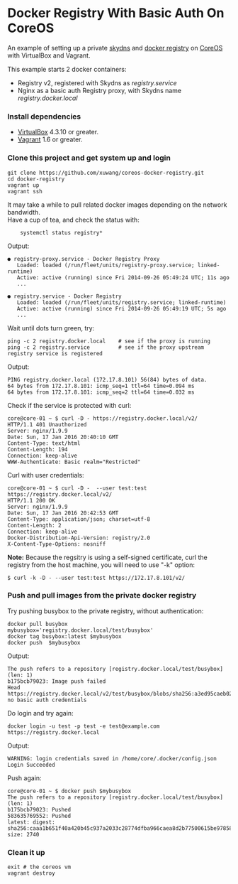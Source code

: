 # Docker Registry With Basic Auth On CoreOS

An example of setting up a private [skydns][SkyDNS] and [docker registry][Docker-Registry] on [CoreOS][using-coreos] with VirtualBox and Vagrant.

This example starts 2 docker containers:

* Registry v2, registered with Skydns as _registry.service_
* Nginx as a basic auth Registry proxy, with Skydns name _registry.docker.local_

### Install dependencies

* [VirtualBox][virtualbox] 4.3.10 or greater.
* [Vagrant][vagrant] 1.6 or greater.

### Clone this project and get system up and login

	git clone https://github.com/xuwang/coreos-docker-registry.git
	cd docker-registry
	vagrant up
	vagrant ssh
	
It may take a while to pull related docker images depending on the network bandwidth.    
Have a cup of tea, and check the status with:

        systemctl status registry*
Output:

    ● registry-proxy.service - Docker Registry Proxy
       Loaded: loaded (/run/fleet/units/registry-proxy.service; linked-runtime)
       Active: active (running) since Fri 2014-09-26 05:49:24 UTC; 11s ago
       ...

    ● registry.service - Docker Registry
       Loaded: loaded (/run/fleet/units/registry.service; linked-runtime)
       Active: active (running) since Fri 2014-09-26 05:49:19 UTC; 5s ago
       ...
Wait until dots turn green, try:

	ping -c 2 registry.docker.local    # see if the proxy is running
	ping -c 2 registry.service         # see if the proxy upstream registry service is registered
	
Output:

	PING registry.docker.local (172.17.8.101) 56(84) bytes of data.
	64 bytes from 172.17.8.101: icmp_seq=1 ttl=64 time=0.094 ms
	64 bytes from 172.17.8.101: icmp_seq=2 ttl=64 time=0.032 ms

Check if the service is protected with curl:
      
```
core@core-01 ~ $ curl -D - https://registry.docker.local/v2/
HTTP/1.1 401 Unauthorized
Server: nginx/1.9.9
Date: Sun, 17 Jan 2016 20:40:10 GMT
Content-Type: text/html
Content-Length: 194
Connection: keep-alive
WWW-Authenticate: Basic realm="Restricted"
```

Curl with user credentials:
```
core@core-01 ~ $ curl -D -  --user test:test https://registry.docker.local/v2/
HTTP/1.1 200 OK
Server: nginx/1.9.9
Date: Sun, 17 Jan 2016 20:42:53 GMT
Content-Type: application/json; charset=utf-8
Content-Length: 2
Connection: keep-alive
Docker-Distribution-Api-Version: registry/2.0
X-Content-Type-Options: nosniff
```

__Note:__ Because the regsitry is using a self-signed certificate, curl the registry from the host machine, you will need to use "-k" option:

```
$ curl -k -D - --user test:test https://172.17.8.101/v2/
```

### Push and pull images from the private docker registry
Try pushing busybox to the private registry, without authentication:

	docker pull busybox
	mybusybox='registry.docker.local/test/busybox'
	docker tag busybox:latest $mybusybox
	docker push  $mybusybox
Output:

    The push refers to a repository [registry.docker.local/test/busybox] (len: 1)
    b175bcb79023: Image push failed
    Head https://registry.docker.local/v2/test/busybox/blobs/sha256:a3ed95caeb02ffe68cdd9fd84406680ae93d633cb16422d00e8a7c22955b46d4:     no basic auth credentials
    
Do login and try again:

    docker login -u test -p test -e test@example.com https://registry.docker.local
	
Output:

    WARNING: login credentials saved in /home/core/.docker/config.json
    Login Succeeded
 
Push again:

    core@core-01 ~ $ docker push $mybusybox
    The push refers to a repository [registry.docker.local/test/busybox] (len: 1)
    b175bcb79023: Pushed
    583635769552: Pushed
    latest: digest: sha256:caaa1b651f40a420b45c937a2033c28774dfba966caea8d2b77500615be97858 size: 2740
    
### Clean it up

	exit # the coreos vm
	vagrant destroy

[virtualbox]: https://www.virtualbox.org/
[vagrant]: https://www.vagrantup.com/downloads.html
[using-coreos]: http://coreos.com/docs/using-coreos/
[SkyDNS]: https://github.com/skynetservices/skydns
[Docker-Registry]: https://github.com/docker/docker-registry


